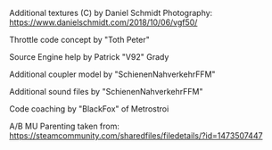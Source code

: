Additional textures (C) by Daniel Schmidt Photography: https://www.danielschmidt.com/2018/10/06/vgf50/

Throttle code concept by "Toth Peter"

Source Engine help by Patrick "V92" Grady

Additional coupler model by "SchienenNahverkehrFFM"

Additional sound files by "SchienenNahverkehrFFM"

Code coaching by "BlackFox" of Metrostroi

A/B MU Parenting taken from: https://steamcommunity.com/sharedfiles/filedetails/?id=1473507447
